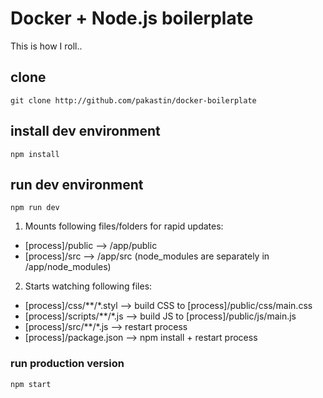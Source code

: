 # Docker + Node.js boilerplate
This is how I roll..

## clone
```
git clone http://github.com/pakastin/docker-boilerplate
```

## install dev environment
```
npm install
```

## run dev environment
```
npm run dev
```
1) Mounts following files/folders for rapid updates:
- [process]/public --> /app/public
- [process]/src --> /app/src
(node_modules are separately in /app/node_modules)

2) Starts watching following files:
- [process]/css/**/*.styl --> build CSS to [process]/public/css/main.css
- [process]/scripts/**/*.js --> build JS to [process]/public/js/main.js
- [process]/src/**/*.js --> restart process
- [process]/package.json --> npm install + restart process

### run production version
```
npm start
```
